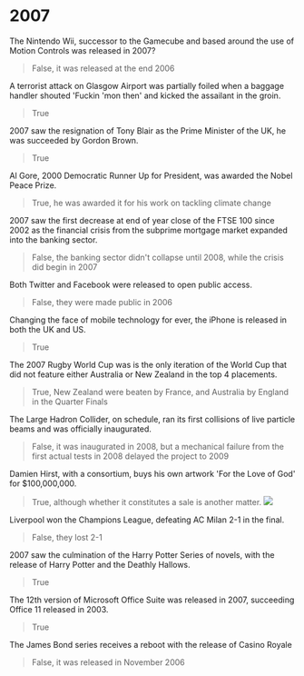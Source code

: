 # 2007

The Nintendo Wii, successor to the Gamecube and based around the use of Motion Controls was released in 2007?
> False, it was released at the end 2006

A terrorist attack on Glasgow Airport was partially foiled when a baggage handler shouted 'Fuckin 'mon then' and kicked the assailant in the groin.
> True

2007 saw the resignation of Tony Blair as the Prime Minister of the UK, he was succeeded by Gordon Brown.
> True

Al Gore, 2000 Democratic Runner Up for President, was awarded the Nobel Peace Prize.
> True, he was awarded it for his work on tackling climate change

2007 saw the first decrease at end of year close of the FTSE 100 since 2002 as the financial crisis from the subprime mortgage market expanded into the banking sector.
> False, the banking sector didn't collapse until 2008, while the crisis did begin in 2007

Both Twitter and Facebook were released to open public access.
> False, they were made public in 2006

Changing the face of mobile technology for ever, the iPhone is released in both the UK and US.
> True

The 2007 Rugby World Cup was is the only iteration of the World Cup that did not feature either Australia or New Zealand in the top 4 placements.
> True, New Zealand were beaten by France, and Australia by England in the Quarter Finals

The Large Hadron Collider, on schedule, ran its first collisions of live particle beams and was officially inaugurated.
> False, it was inaugurated in 2008, but a mechanical failure from the first actual tests in 2008 delayed the project to 2009

Damien Hirst, with a consortium, buys his own artwork 'For the Love of God' for $100,000,000.
> True, although whether it constitutes a sale is another matter.
![](media/hirst.jpg)

Liverpool won the Champions League, defeating AC Milan 2-1 in the final.
> False, they lost 2-1

2007 saw the culmination of the Harry Potter Series of novels, with the release of Harry Potter and the Deathly Hallows.
> True

The 12th version of Microsoft Office Suite was released in 2007, succeeding Office 11 released in 2003.
> True

The James Bond series receives a reboot with the release of Casino Royale
> False, it was released in November 2006

